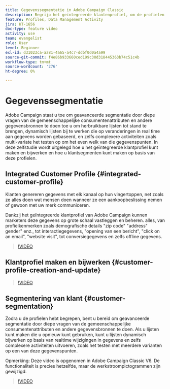 ```yaml
---
title: Gegevenssegmentatie in Adobe Campaign Classic
description: Begrijp het geïntegreerde klantenprofiel, om de profielen tot stand te brengen en bij te werken en hoe te om klantensegmenten tot stand te brengen die op deze profielen worden gebaseerd.
feature: Profiles, Data Management Activity
jira: KT-1656
doc-type: feature video
activity: use
team: evangelist
role: User
level: Beginner
exl-id: d31023ca-aa81-4a65-a4c7-ddbf0d0a4a99
source-git-commit: f4e86b933660ced199c30d318445363b74c51c4b
workflow-type: tm+mt
source-wordcount: '276'
ht-degree: 0%

---
```


# Gegevenssegmentatie

Adobe Campaign staat u toe om geavanceerde segmentatie door diepe vragen van de gemeenschappelijke consumentenattributen en andere gegevensbronnen te doen toe u om herbruikbare lijsten tot stand te brengen, dynamisch lijsten bij te werken die op veranderingen in real time aan gegevens worden gebaseerd, en zelfs complexere activiteiten zoals multi-variate het testen op om het even welk van die gegevenspunten. In deze zelfstudie wordt uitgelegd hoe u het geïntegreerde klantprofiel kunt maken en bijwerken en hoe u klantsegmenten kunt maken op basis van deze profielen.

## Integrated Customer Profile {#integrated-customer-profile}

Klanten genereren gegevens met elk kanaal op hun vingertoppen, net zoals ze alles doen wat mensen doen wanneer ze een aankoopbeslissing nemen of gewoon met uw merk communiceren.

Dankzij het geïntegreerde klantprofiel van Adobe Campaign kunnen marketers deze gegevens op grote schaal vastleggen en beheren. alles, van profielkenmerken zoals demografische details &quot;zip code&quot; &quot;address&quot; gender&quot; enz., tot interactiegegevens, &quot;opening van een bericht&quot;, &quot;click on an email&quot;, &quot;website visit&quot;, tot conversiegegevens en zelfs offline gegevens.

>[!VIDEO](https://video.tv.adobe.com/v/23629?quality=12&learn=on)

## Klantprofiel maken en bijwerken {#customer-profile-creation-and-update}

>[!VIDEO](https://video.tv.adobe.com/v/23632?quality=12&learn=on)

## Segmentering van klant  {#customer-segmentation}

Zodra u de profielen hebt begrepen, bent u bereid om geavanceerde segmentatie door diepe vragen van de gemeenschappelijke consumentenattributen en andere gegevensbronnen te doen. Als u lijsten kunt maken die u opnieuw kunt gebruiken, kunt u lijsten dynamisch bijwerken op basis van realtime wijzigingen in gegevens en zelfs complexere activiteiten uitvoeren, zoals het testen met meerdere varianten op een van deze gegevenspunten.

Opmerking: Deze video is opgenomen in Adobe Campaign Classic V6. De functionaliteit is precies hetzelfde, maar de werkstroompictogrammen zijn gewijzigd.

>[!VIDEO](https://video.tv.adobe.com/v/23635?quality=12&learn=on)

